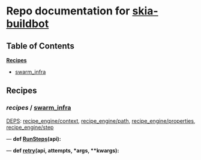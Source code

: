 <!--- AUTOGENERATED BY `./recipes.py test train` -->
# Repo documentation for [skia-buildbot]()
## Table of Contents

**[Recipes](#Recipes)**
  * [swarm_infra](#recipes-swarm_infra)
## Recipes

### *recipes* / [swarm\_infra](/infra/bots/recipes/swarm_infra.py)

[DEPS](/infra/bots/recipes/swarm_infra.py#13): [recipe\_engine/context][recipe_engine/recipe_modules/context], [recipe\_engine/path][recipe_engine/recipe_modules/path], [recipe\_engine/properties][recipe_engine/recipe_modules/properties], [recipe\_engine/step][recipe_engine/recipe_modules/step]

&mdash; **def [RunSteps](/infra/bots/recipes/swarm_infra.py#36)(api):**

&mdash; **def [retry](/infra/bots/recipes/swarm_infra.py#24)(api, attempts, \*args, \*\*kwargs):**

[recipe_engine/recipe_modules/context]: https://chromium.googlesource.com/infra/luci/recipes-py.git/+/560ef89d75ade5e9f6cdb8bc75991239a4c1b0dd/README.recipes.md#recipe_modules-context
[recipe_engine/recipe_modules/path]: https://chromium.googlesource.com/infra/luci/recipes-py.git/+/560ef89d75ade5e9f6cdb8bc75991239a4c1b0dd/README.recipes.md#recipe_modules-path
[recipe_engine/recipe_modules/properties]: https://chromium.googlesource.com/infra/luci/recipes-py.git/+/560ef89d75ade5e9f6cdb8bc75991239a4c1b0dd/README.recipes.md#recipe_modules-properties
[recipe_engine/recipe_modules/step]: https://chromium.googlesource.com/infra/luci/recipes-py.git/+/560ef89d75ade5e9f6cdb8bc75991239a4c1b0dd/README.recipes.md#recipe_modules-step
